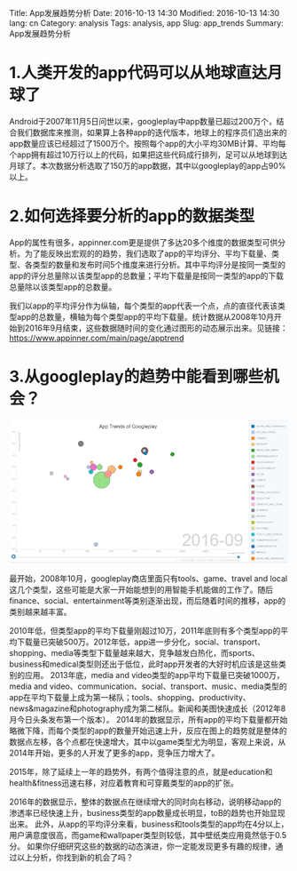 Title: App发展趋势分析
Date: 2016-10-13 14:30
Modified: 2016-10-13 14:30
lang: cn
Category: analysis
Tags: analysis, app
Slug: app_trends
Summary: App发展趋势分析


# 1.人类开发的app代码可以从地球直达月球了

Android于2007年11月5日问世以来，googleplay中app数量已超过200万个，结合我们数据库来推测，如果算上各种app的迭代版本，地球上的程序员们造出来的app数量应该已经超过了1500万个。按照每个app的大小平均30MB计算、平均每个app拥有超过10万行以上的代码，如果把这些代码成行排列，足可以从地球到达月球了。本次数据分析选取了150万的app数据，其中以googleplay的app占90%以上。

# 2.如何选择要分析的app的数据类型

App的属性有很多，appinner.com更是提供了多达20多个维度的数据类型可供分析。为了能反映出宏观的的趋势，我们选取了app的平均评分、平均下载量、类型、各类型的数量和发布时间5个维度来进行分析。其中平均评分是按同一类型的app的评分总量除以该类型app的总数量；平均下载量是按同一类型的app的下载总量除以该类型app的总数量。

我们以app的平均评分作为纵轴，每个类型的app代表一个点，点的直径代表该类型app的总数量，横轴为每个类型app的平均下载量。统计数据从2008年10月开始到2016年9月结束，这些数据随时间的变化通过图形的动态展示出来。见链接：
https://www.appinner.com/main/page/apptrend


# 3.从googleplay的趋势中能看到哪些机会？
![app_trends](./app_trends.png)

最开始，2008年10月，googleplay商店里面只有tools、game、travel and local这几个类型，这些可能是大家一开始能想到的用智能手机能做的工作了。随后finance、social、entertainment等类别逐渐出现，而后随着时间的推移，app的类别越来越丰富。

2010年低，但类型app的平均下载量刚超过10万，2011年底则有多个类型app的平均下载量已突破500万。2012年低，app进一步分化，social、transport、shopping、media等类型下载量越来越大，竞争越发白热化，而sports、business和medical类型则还出于低位，此时app开发者的大好时机应该是这些类别的应用。
2013年底，media and video类型的app平均下载量已突破1000万，media and video、communication、social、transport、music、media类型的app在平均下载量上成为第一梯队；tools、shopping、productivity、news&magazine和photography成为第二梯队。新闻和美图快速成长（2012年8月今日头条发布第一个版本）。
2014年的数据显示，所有app的平均下载量都开始略微下降，而每个类型的app的数量开始迅速上升，反应在图上的趋势就是整体的数据点左移，各个点都在快速增大，其中以game类型尤为明显，客观上来说，从2014年开始，更多的人开发了更多的app，竞争压力增大了。

2015年，除了延续上一年的趋势外，有两个值得注意的点，就是education和health&fitness迅速右移，对应着教育和可穿戴类型的app的扩张。

2016年的数据显示，整体的数据点在继续增大的同时向右移动，说明移动app的渗透率已经快速上升，business类型的app数量成长明显，toB的趋势也开始显现出来。
此外，从app的平均评分来看，business和tools类型的app均在4分以上，用户满意度很高，而game和wallpaper类型则较低，其中壁纸类应用竟然低于0.5分。
如果你仔细研究这些的数据的动态演进，你一定能发现更多有趣的规律，通过以上分析，你找到新的机会了吗？
